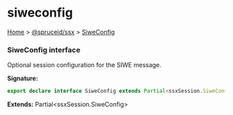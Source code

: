 # siweconfig

[Home](https://github.com/spruceid/ssx/blob/main/documentation/reference/ssx-sdk/index.md) > [@spruceid/ssx](./) > [SiweConfig](ssx.siweconfig.md)

### SiweConfig interface

Optional session configuration for the SIWE message.

**Signature:**

```typescript
export declare interface SiweConfig extends Partial<ssxSession.SiweConfig> 
```

**Extends:** Partial\<ssxSession.SiweConfig>
